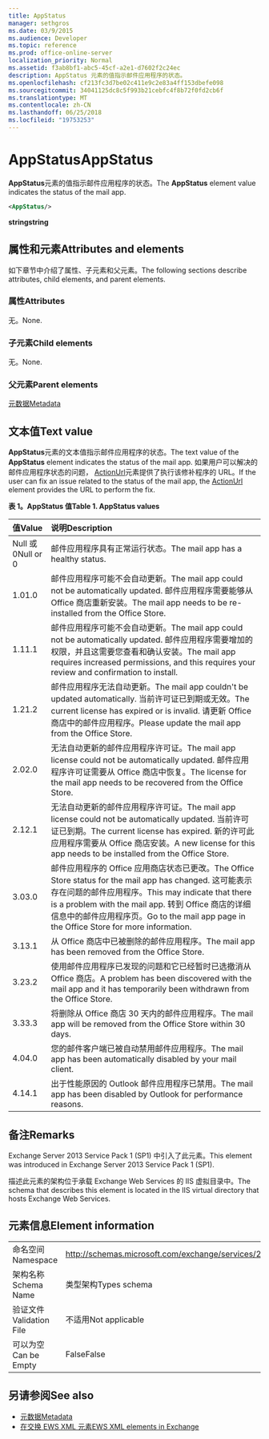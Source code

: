```yaml
---
title: AppStatus
manager: sethgros
ms.date: 03/9/2015
ms.audience: Developer
ms.topic: reference
ms.prod: office-online-server
localization_priority: Normal
ms.assetid: f3ab8bf1-abc5-45cf-a2e1-d7602f2c24ec
description: AppStatus 元素的值指示邮件应用程序的状态。
ms.openlocfilehash: cf213fc3d7be02c411e9c2e83a4ff153dbefe098
ms.sourcegitcommit: 34041125dc8c5f993b21cebfc4f8b72f0fd2cb6f
ms.translationtype: MT
ms.contentlocale: zh-CN
ms.lasthandoff: 06/25/2018
ms.locfileid: "19753253"
---
```

# <a name="appstatus"></a><span data-ttu-id="5c787-103">AppStatus</span><span class="sxs-lookup"><span data-stu-id="5c787-103">AppStatus</span></span>

<span data-ttu-id="5c787-104">**AppStatus**元素的值指示邮件应用程序的状态。</span><span class="sxs-lookup"><span data-stu-id="5c787-104">The **AppStatus** element value indicates the status of the mail app.</span></span> 
  
```XML
<AppStatus/>
```

 <span data-ttu-id="5c787-105">**string**</span><span class="sxs-lookup"><span data-stu-id="5c787-105">**string**</span></span>
## <a name="attributes-and-elements"></a><span data-ttu-id="5c787-106">属性和元素</span><span class="sxs-lookup"><span data-stu-id="5c787-106">Attributes and elements</span></span>

<span data-ttu-id="5c787-107">如下章节中介绍了属性、子元素和父元素。</span><span class="sxs-lookup"><span data-stu-id="5c787-107">The following sections describe attributes, child elements, and parent elements.</span></span>
  
### <a name="attributes"></a><span data-ttu-id="5c787-108">属性</span><span class="sxs-lookup"><span data-stu-id="5c787-108">Attributes</span></span>

<span data-ttu-id="5c787-109">无。</span><span class="sxs-lookup"><span data-stu-id="5c787-109">None.</span></span>
  
### <a name="child-elements"></a><span data-ttu-id="5c787-110">子元素</span><span class="sxs-lookup"><span data-stu-id="5c787-110">Child elements</span></span>

<span data-ttu-id="5c787-111">无。</span><span class="sxs-lookup"><span data-stu-id="5c787-111">None.</span></span>
  
### <a name="parent-elements"></a><span data-ttu-id="5c787-112">父元素</span><span class="sxs-lookup"><span data-stu-id="5c787-112">Parent elements</span></span>

[<span data-ttu-id="5c787-113">元数据</span><span class="sxs-lookup"><span data-stu-id="5c787-113">Metadata</span></span>](metadata-ex15websvcsotherref.md)
  
## <a name="text-value"></a><span data-ttu-id="5c787-114">文本值</span><span class="sxs-lookup"><span data-stu-id="5c787-114">Text value</span></span>

<span data-ttu-id="5c787-115">**AppStatus**元素的文本值指示邮件应用程序的状态。</span><span class="sxs-lookup"><span data-stu-id="5c787-115">The text value of the **AppStatus** element indicates the status of the mail app.</span></span> <span data-ttu-id="5c787-116">如果用户可以解决的邮件应用程序状态的问题， [ActionUrl](actionurl.md)元素提供了执行该修补程序的 URL。</span><span class="sxs-lookup"><span data-stu-id="5c787-116">If the user can fix an issue related to the status of the mail app, the [ActionUrl](actionurl.md) element provides the URL to perform the fix.</span></span> 
  
<span data-ttu-id="5c787-117">**表 1。AppStatus 值**</span><span class="sxs-lookup"><span data-stu-id="5c787-117">**Table 1. AppStatus values**</span></span>

|<span data-ttu-id="5c787-118">**值**</span><span class="sxs-lookup"><span data-stu-id="5c787-118">**Value**</span></span>|<span data-ttu-id="5c787-119">**说明**</span><span class="sxs-lookup"><span data-stu-id="5c787-119">**Description**</span></span>|
|:-----|:-----|
|<span data-ttu-id="5c787-120">Null 或 0</span><span class="sxs-lookup"><span data-stu-id="5c787-120">Null or 0</span></span>  <br/> |<span data-ttu-id="5c787-121">邮件应用程序具有正常运行状态。</span><span class="sxs-lookup"><span data-stu-id="5c787-121">The mail app has a healthy status.</span></span>  <br/> |
|<span data-ttu-id="5c787-122">1.0</span><span class="sxs-lookup"><span data-stu-id="5c787-122">1.0</span></span>  <br/> |<span data-ttu-id="5c787-123">邮件应用程序可能不会自动更新。</span><span class="sxs-lookup"><span data-stu-id="5c787-123">The mail app could not be automatically updated.</span></span> <span data-ttu-id="5c787-124">邮件应用程序需要能够从 Office 商店重新安装。</span><span class="sxs-lookup"><span data-stu-id="5c787-124">The mail app needs to be re-installed from the Office Store.</span></span>  <br/> |
|<span data-ttu-id="5c787-125">1.1</span><span class="sxs-lookup"><span data-stu-id="5c787-125">1.1</span></span>  <br/> |<span data-ttu-id="5c787-126">邮件应用程序可能不会自动更新。</span><span class="sxs-lookup"><span data-stu-id="5c787-126">The mail app could not be automatically updated.</span></span> <span data-ttu-id="5c787-127">邮件应用程序需要增加的权限，并且这需要您查看和确认安装。</span><span class="sxs-lookup"><span data-stu-id="5c787-127">The mail app requires increased permissions, and this requires your review and confirmation to install.</span></span>  <br/> |
|<span data-ttu-id="5c787-128">1.2</span><span class="sxs-lookup"><span data-stu-id="5c787-128">1.2</span></span>  <br/> |<span data-ttu-id="5c787-129">邮件应用程序无法自动更新。</span><span class="sxs-lookup"><span data-stu-id="5c787-129">The mail app couldn't be updated automatically.</span></span> <span data-ttu-id="5c787-130">当前许可证已到期或无效。</span><span class="sxs-lookup"><span data-stu-id="5c787-130">The current license has expired or is invalid.</span></span> <span data-ttu-id="5c787-131">请更新 Office 商店中的邮件应用程序。</span><span class="sxs-lookup"><span data-stu-id="5c787-131">Please update the mail app from the Office Store.</span></span>  <br/> |
|<span data-ttu-id="5c787-132">2.0</span><span class="sxs-lookup"><span data-stu-id="5c787-132">2.0</span></span>  <br/> |<span data-ttu-id="5c787-133">无法自动更新的邮件应用程序许可证。</span><span class="sxs-lookup"><span data-stu-id="5c787-133">The mail app license could not be automatically updated.</span></span> <span data-ttu-id="5c787-134">邮件应用程序许可证需要从 Office 商店中恢复。</span><span class="sxs-lookup"><span data-stu-id="5c787-134">The license for the mail app needs to be recovered from the Office Store.</span></span>  <br/> |
|<span data-ttu-id="5c787-135">2.1</span><span class="sxs-lookup"><span data-stu-id="5c787-135">2.1</span></span>  <br/> |<span data-ttu-id="5c787-136">无法自动更新的邮件应用程序许可证。</span><span class="sxs-lookup"><span data-stu-id="5c787-136">The mail app license could not be automatically updated.</span></span> <span data-ttu-id="5c787-137">当前许可证已到期。</span><span class="sxs-lookup"><span data-stu-id="5c787-137">The current license has expired.</span></span> <span data-ttu-id="5c787-138">新的许可此应用程序需要从 Office 商店安装。</span><span class="sxs-lookup"><span data-stu-id="5c787-138">A new license for this app needs to be installed from the Office Store.</span></span>  <br/> |
|<span data-ttu-id="5c787-139">3.0</span><span class="sxs-lookup"><span data-stu-id="5c787-139">3.0</span></span>  <br/> |<span data-ttu-id="5c787-140">邮件应用程序的 Office 应用商店状态已更改。</span><span class="sxs-lookup"><span data-stu-id="5c787-140">The Office Store status for the mail app has changed.</span></span> <span data-ttu-id="5c787-141">这可能表示存在问题的邮件应用程序。</span><span class="sxs-lookup"><span data-stu-id="5c787-141">This may indicate that there is a problem with the mail app.</span></span> <span data-ttu-id="5c787-142">转到 Office 商店的详细信息中的邮件应用程序页。</span><span class="sxs-lookup"><span data-stu-id="5c787-142">Go to the mail app page in the Office Store for more information.</span></span>  <br/> |
|<span data-ttu-id="5c787-143">3.1</span><span class="sxs-lookup"><span data-stu-id="5c787-143">3.1</span></span>  <br/> |<span data-ttu-id="5c787-144">从 Office 商店中已被删除的邮件应用程序。</span><span class="sxs-lookup"><span data-stu-id="5c787-144">The mail app has been removed from the Office Store.</span></span>  <br/> |
|<span data-ttu-id="5c787-145">3.2</span><span class="sxs-lookup"><span data-stu-id="5c787-145">3.2</span></span>  <br/> |<span data-ttu-id="5c787-146">使用邮件应用程序已发现的问题和它已经暂时已选撤消从 Office 商店。</span><span class="sxs-lookup"><span data-stu-id="5c787-146">A problem has been discovered with the mail app and it has temporarily been withdrawn from the Office Store.</span></span>  <br/> |
|<span data-ttu-id="5c787-147">3.3</span><span class="sxs-lookup"><span data-stu-id="5c787-147">3.3</span></span>  <br/> |<span data-ttu-id="5c787-148">将删除从 Office 商店 30 天内的邮件应用程序。</span><span class="sxs-lookup"><span data-stu-id="5c787-148">The mail app will be removed from the Office Store within 30 days.</span></span>  <br/> |
|<span data-ttu-id="5c787-149">4.0</span><span class="sxs-lookup"><span data-stu-id="5c787-149">4.0</span></span>  <br/> |<span data-ttu-id="5c787-150">您的邮件客户端已被自动禁用邮件应用程序。</span><span class="sxs-lookup"><span data-stu-id="5c787-150">The mail app has been automatically disabled by your mail client.</span></span>  <br/> |
|<span data-ttu-id="5c787-151">4.1</span><span class="sxs-lookup"><span data-stu-id="5c787-151">4.1</span></span>  <br/> |<span data-ttu-id="5c787-152">出于性能原因的 Outlook 邮件应用程序已禁用。</span><span class="sxs-lookup"><span data-stu-id="5c787-152">The mail app has been disabled by Outlook for performance reasons.</span></span>  <br/> |
   
## <a name="remarks"></a><span data-ttu-id="5c787-153">备注</span><span class="sxs-lookup"><span data-stu-id="5c787-153">Remarks</span></span>

<span data-ttu-id="5c787-154">Exchange Server 2013 Service Pack 1 (SP1) 中引入了此元素。</span><span class="sxs-lookup"><span data-stu-id="5c787-154">This element was introduced in Exchange Server 2013 Service Pack 1 (SP1).</span></span>
  
<span data-ttu-id="5c787-155">描述此元素的架构位于承载 Exchange Web Services 的 IIS 虚拟目录中。</span><span class="sxs-lookup"><span data-stu-id="5c787-155">The schema that describes this element is located in the IIS virtual directory that hosts Exchange Web Services.</span></span>
  
## <a name="element-information"></a><span data-ttu-id="5c787-156">元素信息</span><span class="sxs-lookup"><span data-stu-id="5c787-156">Element information</span></span>

|||
|:-----|:-----|
|<span data-ttu-id="5c787-157">命名空间</span><span class="sxs-lookup"><span data-stu-id="5c787-157">Namespace</span></span>  <br/> | http://schemas.microsoft.com/exchange/services/2006/types  <br/> |
|<span data-ttu-id="5c787-158">架构名称</span><span class="sxs-lookup"><span data-stu-id="5c787-158">Schema Name</span></span>  <br/> |<span data-ttu-id="5c787-159">类型架构</span><span class="sxs-lookup"><span data-stu-id="5c787-159">Types schema</span></span>  <br/> |
|<span data-ttu-id="5c787-160">验证文件</span><span class="sxs-lookup"><span data-stu-id="5c787-160">Validation File</span></span>  <br/> |<span data-ttu-id="5c787-161">不适用</span><span class="sxs-lookup"><span data-stu-id="5c787-161">Not applicable</span></span>  <br/> |
|<span data-ttu-id="5c787-162">可以为空</span><span class="sxs-lookup"><span data-stu-id="5c787-162">Can be Empty</span></span>  <br/> |<span data-ttu-id="5c787-163">False</span><span class="sxs-lookup"><span data-stu-id="5c787-163">False</span></span>  <br/> |
   
## <a name="see-also"></a><span data-ttu-id="5c787-164">另请参阅</span><span class="sxs-lookup"><span data-stu-id="5c787-164">See also</span></span>

- [<span data-ttu-id="5c787-165">元数据</span><span class="sxs-lookup"><span data-stu-id="5c787-165">Metadata</span></span>](metadata-ex15websvcsotherref.md)
- [<span data-ttu-id="5c787-166">在交换 EWS XML 元素</span><span class="sxs-lookup"><span data-stu-id="5c787-166">EWS XML elements in Exchange</span></span>](ews-xml-elements-in-exchange.md)

